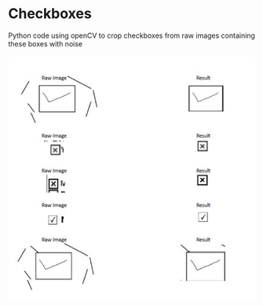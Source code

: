 # Checkboxes
Python code using openCV to crop checkboxes from raw images containing these boxes with noise
<br><br>
<img src="working.JPG" />
